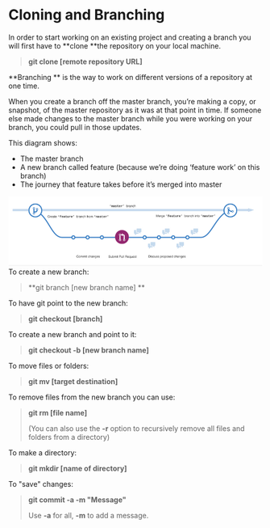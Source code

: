 # Cloning and Branching

In order to start working on an existing project and creating a branch you will first have to **clone **the repository on your local machine.

> **git clone \[remote repository URL\]**

**Branching ** is the way to work on different versions of a repository at one time.

When you create a branch off the master branch, you’re making a copy, or snapshot, of the master repository as it was at that point in time. If someone else made changes to the master branch while you were working on your branch, you could pull in those updates.

This diagram shows:

* The master branch
* A new branch called feature \(because we’re doing ‘feature work’ on this branch\)
* The journey that feature takes before it’s merged into master

![](/assets/17.PNG)To create a new branch:

> **git branch \[new branch name\] **

To have git point to the new branch:

> **git checkout \[branch\]**

To create a new branch and point to it:

> **git checkout -b \[new branch name\]**

To move files or folders:

> **git mv \[target destination\]**

To remove files from the new branch you can use:

> **git rm \[file name\]**
>
> \(You can also use the **-r** option to recursively remove all files and folders from a directory\)

To make a directory:

> **git mkdir \[name of directory\]**

To "save" changes:

> **git commit -a -m "Message"**
>
> Use **-a** for all, **-m** to add a message.



